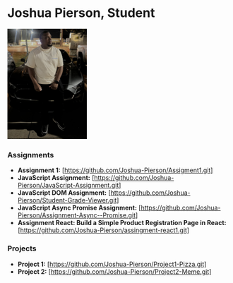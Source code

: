 # Joshua Pierson, Student
<img src="./assets/josh.jpg" style="width:180px"/>

### Assignments 
- **Assignment 1:** [https://github.com/Joshua-Pierson/Assigment1.git]
- **JavaScript Assignment:** [https://github.com/Joshua-Pierson/JavaScript-Assignment.git]
- **JavaScript DOM Assignment:** [https://github.com/Joshua-Pierson/Student-Grade-Viewer.git]
- **JavaScript Async Promise Assignment:** [https://github.com/Joshua-Pierson/Assignment-Async--Promise.git]
- **Assignment React: Build a Simple Product Registration Page in React:** [https://github.com/Joshua-Pierson/assingment-react1.git]


### Projects
- **Project 1:** [https://github.com/Joshua-Pierson/Project1-Pizza.git]
- **Project 2:** [https://github.com/Joshua-Pierson/Project2-Meme.git]